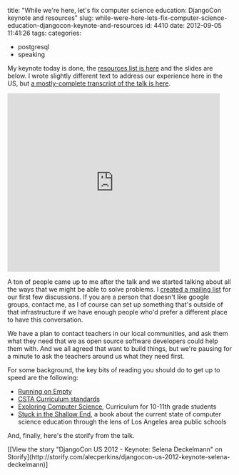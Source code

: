 title: "While we're here, let's fix computer science education: DjangoCon keynote and resources"
slug: while-were-here-lets-fix-computer-science-education-djangocon-keynote-and-resources
id: 4410
date: 2012-09-05 11:41:26
tags: 
categories: 
- postgresql
- speaking

My keynote today is done, the [resources list is here](http://piratepad.net/djangocon-keynote-selena-reading-list) and the slides are below. I wrote slightly different text to address our experience here in the US, but [a mostly-complete transcript of the talk is here](http://www.chesnok.com/daily/2012/08/26/froscon-mistakes-were-made-education-edition-talk-slides-and-notes/).

<iframe src="http://www.slideshare.net/slideshow/embed_code/14180106?hostedIn=slideshare&page=upload" width="476" height="400" frameborder="0" marginwidth="0" marginheight="0" scrolling="no"></iframe>

A ton of people came up to me after the talk and we started talking about all the ways that we might be able to solve problems. I [created a mailing list](https://groups.google.com/d/forum/operation-computer-science-teacher-connect) for our first few discussions. If you are a person that doesn't like google groups, contact me, as I of course can set up something that's outside of that infrastructure if we have enough people who'd prefer a different place to have this conversation.

We have a plan to contact teachers in our local communities, and ask them what they need that we as open source software developers could help them with.  And we all agreed that want to build things, but we're pausing for a minute to ask the teachers around us what they need first.

For some background, the key bits of reading you should do to get up to speed are the following: 
<!--more-->

*   [Running on Empty](http://www.acm.org/runningonempty/)
*   [CSTA Curriculum standards](http://csta.acm.org/Curriculum/sub/K12Standards.html)
*   [Exploring Computer Science](http://www.exploringcs.org/curriculum), Curriculum for 10-11th grade students</a>
*   [Stuck in the Shallow End](http://www.amazon.com/gp/product/B0057P6AMU?ie=UTF8&camp=213733&creative=393177&creativeASIN=B0057P6AMU&linkCode=shr&tag=tendthegard-20&ref_=wl_mb_hu_c_6_dp), a book about the current state of computer science education through the lens of Los Angeles area public schools

And, finally, here's the storify from the talk.

<script src="http://storify.com/alecperkins/djangocon-us-2012-keynote-selena-deckelmann.js"></script><noscript>[[View the story "DjangoCon US 2012 - Keynote: Selena Deckelmann" on Storify](http://storify.com/alecperkins/djangocon-us-2012-keynote-selena-deckelmann)]</noscript>
